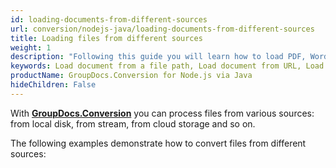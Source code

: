 ```yaml
---
id: loading-documents-from-different-sources
url: conversion/nodejs-java/loading-documents-from-different-sources
title: Loading files from different sources
weight: 1
description: "Following this guide you will learn how to load PDF, Word, Excel, PowerPoint documents by local file path, stream or URL for further processing with GroupDocs.Conversion for Node.js via Java API."
keywords: Load document from a file path, Load document from URL, Load document from stream
productName: GroupDocs.Conversion for Node.js via Java
hideChildren: False
---
```

With [**GroupDocs.Conversion**](https://products.groupdocs.com/conversion/nodejs-java) you can process files from various sources: from local disk, from stream, from cloud storage and so on.
<!--
[**GroupDocs.Conversion**](https://products.groupdocs.com/conversion/nodejs-java) also enables you to convert remotely located documents. The conversion of a remote document would be similar to [Loading documents from different sources]({{< ref "conversion/nodejs-java/developer-guide/advanced-usage/loading/loading-documents-from-different-sources/_index.md" >}}). In order to convert a remotely located document you must:

*   Specify the method to obtain remotely located document stream; 
*   Pass method's name to **Converter**class constructor.
-->
The following examples demonstrate how to convert files from different sources:
